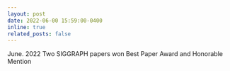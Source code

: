 ```yaml
---
layout: post
date: 2022-06-00 15:59:00-0400
inline: true
related_posts: false
---
```

June. 2022	Two SIGGRAPH papers won Best Paper Award and Honorable Mention  
